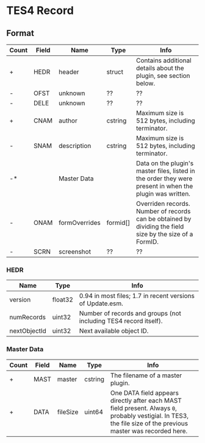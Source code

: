 TES4 Record
===========

## Format

Count | Field | Name | Type | Info
------|-------|------|------|-----
+ | HEDR | header | struct | Contains additional details about the plugin, see section below.
- | OFST | unknown | ?? | ??
- | DELE | unknown | ?? | ??
+ | CNAM | author | cstring | Maximum size is 512 bytes, including terminator.
- | SNAM | description | cstring | Maximum size is 512 bytes, including terminator.
-* | | Master Data | | Data on the plugin's master files, listed in the order they were present in when the plugin was written.
- | ONAM | formOverrides | formid[] | Overriden records. Number of records can be obtained by dividing the field size by the size of a FormID.
- | SCRN | screenshot | ?? | ??

### HEDR

Name | Type | Info
-----|------|-----
version | float32 | 0.94 in most files; 1.7 in recent versions of Update.esm.
numRecords | uint32 | Number of records and groups (not including TES4 record itself).
nextObjectId | uint32 | Next available object ID.

### Master Data

Count | Field | Name | Type | Info
------|-------|------|------|-----
+ | MAST | master | cstring | The filename of a master plugin.
+ | DATA | fileSize | uint64 | One DATA field appears directly after each MAST field present. Always `0`, probably vestigial. In TES3, the file size of the previous master was recorded here.
